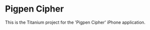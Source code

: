 Pigpen Cipher
=============

This is the Titanium project for the 'Pigpen Cipher' iPhone application.
